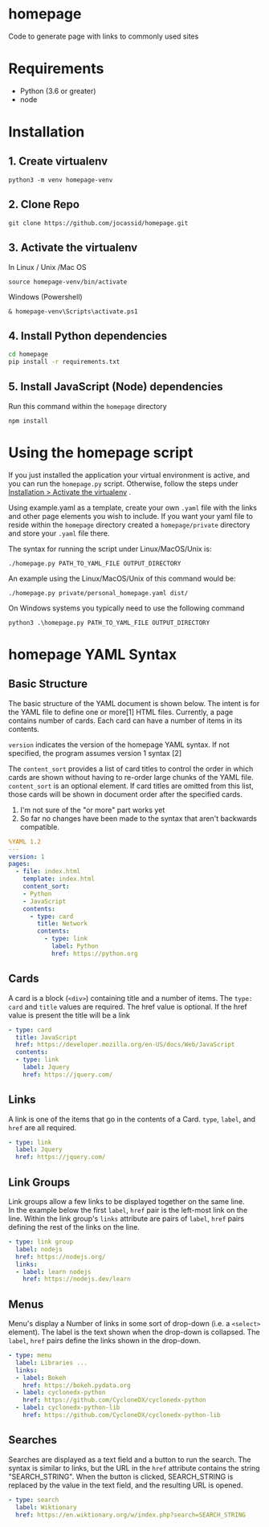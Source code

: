 homepage
========

Code to generate page with links to commonly used sites

# Requirements
- Python (3.6 or greater)
- node

# Installation

## 1. Create virtualenv

`python3 -m venv homepage-venv`

## 2. Clone Repo

`git clone https://github.com/jocassid/homepage.git`

## 3. Activate the virtualenv

In Linux / Unix /Mac OS

`source homepage-venv/bin/activate`

Windows (Powershell)

`& homepage-venv\Scripts\activate.ps1`

## 4. Install Python dependencies

```bash
cd homepage
pip install -r requirements.txt
```

## 5. Install JavaScript (Node) dependencies

Run this command within the `homepage` directory

`npm install`

# Using the homepage script

If you just installed the application your virtual environment 
is active, and you can run the `homepage.py` script.  Otherwise, follow the 
steps under [Installation > Activate the virtualenv](#3-activate-the-virtualenv) .

Using example.yaml as a template, create your own `.yaml` file with the links
and other page elements you wish to include.  If you want your yaml file to 
reside within the `homepage` directory created a `homepage/private` directory
and store your `.yaml` file there.

The syntax for running the script under Linux/MacOS/Unix is:

`./homepage.py PATH_TO_YAML_FILE OUTPUT_DIRECTORY`

An example using the Linux/MacOS/Unix of this command would be:

`./homepage.py private/personal_homepage.yaml dist/`

On Windows systems you typically need to use the following command

`python3 .\homepage.py PATH_TO_YAML_FILE OUTPUT_DIRECTORY`

# homepage YAML Syntax

## Basic Structure

The basic structure of the YAML document is shown below.  The intent is for
the YAML file to define one or more[1] HTML files.  Currently, a page contains 
number of cards.  Each card can have a number of items in its contents.

`version` indicates the version of the homepage YAML syntax.  If not specified, 
the program assumes version 1 syntax [2]

The `content_sort` provides a list of card titles to control the order in which 
cards are shown without having to re-order large chunks of the YAML 
file.  `content_sort` is an optional element.  If card titles are omitted 
from this list, those cards will be shown in document order after the 
specified cards.

1. I'm not sure of the "or more" part works yet
2. So far no changes have been made to the syntax that aren't backwards compatible.

```yaml
%YAML 1.2
---
version: 1
pages:
  - file: index.html
    template: index.html
    content_sort:
    - Python
    - JavaScript
    contents:
      - type: card
        title: Network
        contents:
          - type: link
            label: Python
            href: https://python.org
```

## Cards

A card is a block (`<div>`) containing title and a number of items.  The 
`type: card` and `title` values are required.  The href value is optional.
If the href value is present the title will be a link

```yaml
- type: card
  title: JavaScript
  href: https://developer.mozilla.org/en-US/docs/Web/JavaScript
  contents:
  - type: link
    label: Jquery
    href: https://jquery.com/
```

## Links

A link is one of the items that go in the contents of a Card.  `type`, 
`label`, and `href` are all required.

```yaml
- type: link
  label: Jquery
  href: https://jquery.com/
```

## Link Groups

Link groups allow a few links to be displayed together on the same line.  
In the example below the first `label`, `href` pair is the left-most link on 
the line.  Within the link group's `links` attribute are pairs of `label`, 
`href` pairs defining the rest of the links on the line.

```yaml
- type: link group
  label: nodejs
  href: https://nodejs.org/
  links:
  - label: learn nodejs
    href: https://nodejs.dev/learn
```

## Menus

Menu's display a Number of links in some sort of drop-down (i.e. a `<select>` 
element).  The label is the text shown when the drop-down is collapsed.  The
`label`, `href` pairs define the links shown in the drop-down.

```yaml
- type: menu
  label: Libraries ...
  links:
  - label: Bokeh
    href: https://bokeh.pydata.org
  - label: cyclonedx-python
    href: https://github.com/CycloneDX/cyclonedx-python
  - label: cyclonedx-python-lib
    href: https://github.com/CycloneDX/cyclonedx-python-lib
```

## Searches

Searches are displayed as a text field and a button to run the search.  The
syntax is similar to links, but the URL in the `href` attribute contains the 
string "SEARCH_STRING".  When the button is clicked, SEARCH_STRING is replaced
by the value in the text field, and the resulting URL is opened.

```yaml
- type: search
  label: Wiktionary
  href: https://en.wiktionary.org/w/index.php?search=SEARCH_STRING
```

